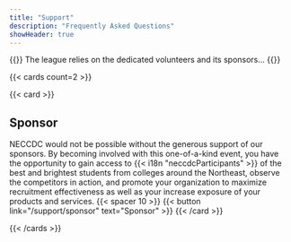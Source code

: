 ```yaml
---
title: "Support"
description: "Frequently Asked Questions"
showHeader: true
---
```


{{<intro>}}
The league relies on the dedicated volunteers and its sponsors...
{{</intro>}}

{{< cards count=2 >}}

  {{< card >}}
  ## Sponsor
  NECCDC would not be possible without the generous support of our sponsors. By becoming involved with this one-of-a-kind event, you have the opportunity to gain access to {{< i18n "neccdcParticipants" >}} of the best and brightest students from colleges around the Northeast, observe the competitors in action, and promote your organization to maximize recruitment effectiveness as well as your increase exposure of your products and services.
  {{< spacer 10 >}}
  {{< button link="/support/sponsor" text="Sponsor" >}}
  {{< /card >}}

  <!-- {{< card >}}
  ## Volunteer
  Learn how to easily start volunteering with the league
  {{< spacer 130 >}}
  {{< button link="/support/volunteer" text="Volunteer" >}}
  {{< /card >}} -->

{{< /cards >}}
